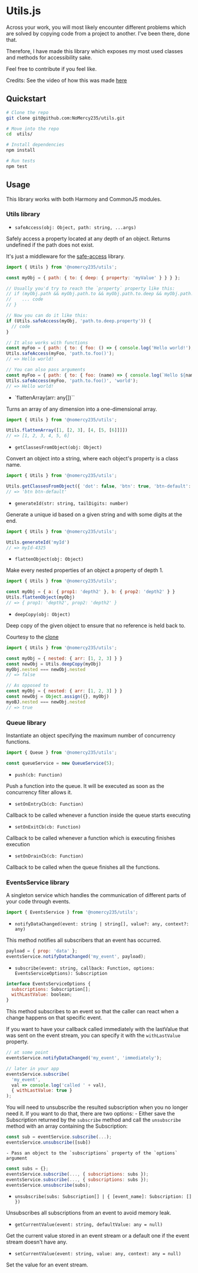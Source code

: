 # Utils.js

Across your work, you will most likely encounter different problems which are solved by copying code from a project to another. I've been there, done that.

Therefore, I have made this library which exposes my most used classes and methods for accessibility sake.

Feel free to contribute if you feel like.

Credits:
See the video of how this was made [here](http://dev.topheman.com/package-a-module-for-npm-in-commonjs-es2015-umd-with-babel-and-rollup/)

## Quickstart

``` sh
# Clone the repo
git clone git@github.com:NoMercy235/utils.git

# Move into the repo
cd  utils/

# Install dependencies
npm install

# Run tests
npm test
```

## Usage

This library works with both Harmony and CommonJS modules.

### Utils library

- `safeAccess(obj: Object, path: string, ...args)`

Safely access a property located at any depth of an object. Returns undefined if the path does not exist.

It's just a middleware for the [safe-access](https://www.npmjs.com/package/safe-access) library.

```javascript
import { Utils } from '@nomercy235/utils';

const myObj = { path: { to: { deep: { property: 'myValue' } } } };

// Usually you'd try to reach the `property` property like this:
// if (myObj.path && myObj.path.to && myObj.path.to.deep && myObj.path.to.deep.property) {
//    ... code
// }

// Now you can do it like this:
if (Utils.safeAccess(myObj, 'path.to.deep.property')) {
  // code
}

// It also works with functions
const myFoo = { path: { to: { foo: () => { console.log('Hello world!'); } } } };
Utils.safeAccess(myFoo, 'path.to.foo()');
// => Hello world!

// You can also pass arguments
const myFoo = { path: { to: { foo: (name) => { console.log(`Hello ${name}!`); } } } };
Utils.safeAccess(myFoo, 'path.to.foo()', 'world');
// => Hello world!
```

- `flattenArray(arr: any[])``

Turns an array of any dimension into a one-dimensional array.

```javascript
import { Utils } from '@nomercy235/utils';

Utils.flattenArray([1, [2, 3], [4, [5, [6]]]])
// => [1, 2, 3, 4, 5, 6]
```

- `getClassesFromObject(obj: Object)`

Convert an object into a string, where each object's property is a class name.

```javascript
import { Utils } from '@nomercy235/utils';

Utils.getClassesFromObject({ 'dot': false, 'btn': true, 'btn-default': true })
// => 'btn btn-default'
```

- `generateId(str: string, tailDigits: number)`

Generate a unique id based on a given string and with some digits at the end.

```javascript
import { Utils } from '@nomercy235/utils';

Utils.generateId('myId')
// => myId-4325
```

- `flattenObject(obj: Object)`

Make every nested properties of an object a property of depth 1.

```javascript
import { Utils } from '@nomercy235/utils';

const myObj = { a: { prop1: 'depth2' }, b: { prop2: 'depth2' } }
Utils.flattenObject(myObj)
// => { prop1: 'depth2', prop2: 'depth2' }
```

- `deepCopy(obj: Object)`

Deep copy of the given object to ensure that no reference is held back to.

Courtesy to the [clone](https://www.npmjs.com/package/clone)

```javascript
import { Utils } from '@nomercy235/utils';

const myObj = { nested: { arr: [1, 2, 3] } }
const newObj = Utils.deepCopy(myObj)
myObj.nested === newObj.nested
// => false

// As opposed to
const myObj = { nested: { arr: [1, 2, 3] } }
const newObj = Object.assign({}, myObj)
myoBJ.nested === newObj.nested
// => true
```

### Queue library

Instantiate an object specifying the maximum number of concurrency functions.

```javascript
import { Queue } from '@nomercy235/utils';

const queueService = new QueueService(5);
```

- `push(cb: Function)`

Push a function into the queue. It will be executed as soon as the concurrency filter allows it.

- `setOnEntryCb(cb: Function)`

Callback to be called whenever a function inside the queue starts executing

- `setOnExitCb(cb: Function)`

Callback to be called whenever a function which is executing finishes execution

- `setOnDrainCb(cb: Function)`

Callback to be called when the queue finishes all the functions.

### EventsService library

A singleton service which handles the communication of different parts of your code through events.
```javascript
import { EventsService } from '@nomercy235/utils';
```

- `notifyDataChanged(event: string | string[], value?: any, context?: any)`

This method notifies all subscribers that an event has occurred.

```javascript
payload = { prop: 'data' };
eventsService.notifyDataChanged('my_event', payload);
```

- `subscribe(event: string, callback: Function, options: EventsServiceOptions): Subscription`

```javascript
interface EventsServiceOptions {
  subscriptions: Subscription[];
  withLastValue: boolean;
}
```

This method subscribes to an event so that the caller can react when a change happens on that specific event.

If you want to have your callback called immediately with the lastValue that was sent on the event stream, you can specify it with the `withLastValue` property.

```javascript
// at some point
eventsService.notifyDataChanged('my_event', 'immediately');

// later in your app
eventsService.subscribe(
  'my_event',
  val => console.log('called ' + val),
  { withLastValue: true }
);
```

You will need to unsubscribe the resulted subscription when you no longer need it. If you want to do that, there are two options:
    - Either save the Subscription returned by the `subscribe` method and call the `unsubscribe` method with an array containing the Subscription:
```javascript
const sub = eventService.subscribe(...);
eventsService.unsubscribe([sub])
```

    - Pass an object to the `subscriptions` property of the `options` argument
```javascript
const subs = {};
eventsService.subscribe(..., { subscriptions: subs });
eventsService.subscribe(..., { subscriptions: subs });
eventsService.unsubscribe(subs);
```

- `unsubscribe(subs: Subscription[] | { [event_name]: Subscription: [] })`

Unsubscribes all subscriptions from an event to avoid memory leak.

- `getCurrentValue(event: string, defaultValue: any = null)`

Get the current value stored in an event stream or a default one if the event stream doesn't have any.

- `setCurrentValue(event: string, value: any, context: any = null)`

Set the value for an event stream.
